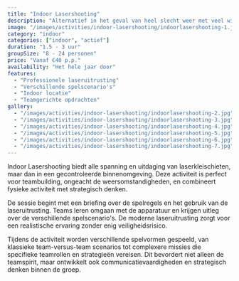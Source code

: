 ```yaml
---
title: "Indoor Lasershooting"
description: "Alternatief in het geval van heel slecht weer met veel wind voor het laserkleischieten of een leuke indooractiviteit."
image: "/images/activities/indoor-lasershooting/indoorlasershooting-1.jpg"
category: "indoor"
categories: ["indoor", "actief"]
duration: "1.5 - 3 uur"
groupSize: "8 - 24 personen"
price: "Vanaf €40 p.p."
availability: "Het hele jaar door"
features:
  - "Professionele laseruitrusting"
  - "Verschillende spelscenario's"
  - "Indoor locatie"
  - "Teamgerichte opdrachten"
gallery:
  - "/images/activities/indoor-lasershooting/indoorlasershooting-2.jpg"
  - "/images/activities/indoor-lasershooting/indoorlasershooting-3.jpg"
  - "/images/activities/indoor-lasershooting/indoorlasershooting-4.jpg"
  - "/images/activities/indoor-lasershooting/indoorlasershooting-5.jpg"
  - "/images/activities/indoor-lasershooting/indoorlasershooting-6.jpg"
  - "/images/activities/indoor-lasershooting/indoorlasershooting-7.jpg"
---
```


Indoor Lasershooting biedt alle spanning en uitdaging van laserkleischieten, maar dan in een gecontroleerde binnenomgeving. Deze activiteit is perfect voor teambuilding, ongeacht de weersomstandigheden, en combineert fysieke activiteit met strategisch denken.

De sessie begint met een briefing over de spelregels en het gebruik van de laseruitrusting. Teams leren omgaan met de apparatuur en krijgen uitleg over de verschillende spelscenario's. De moderne laseruitrusting zorgt voor een realistische ervaring zonder enig veiligheidsrisico.

Tijdens de activiteit worden verschillende spelvormen gespeeld, van klassieke team-versus-team scenarios tot complexere missies die specifieke teamrollen en strategieën vereisen. Dit bevordert niet alleen de teamspirit, maar ontwikkelt ook communicatievaardigheden en strategisch denken binnen de groep.
